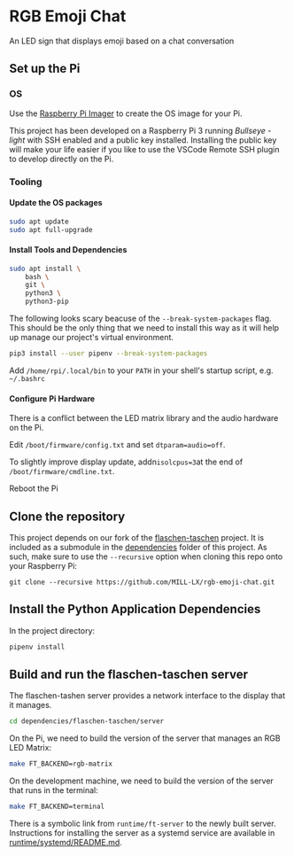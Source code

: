 # RGB Emoji Chat
An LED sign that displays emoji based on a chat conversation

## Set up the Pi

### OS

Use the [Raspberry Pi Imager](https://www.raspberrypi.com/software/) to create the OS image for your Pi.

This project has been developed on a Raspberry Pi 3 running *Bullseye - light* with SSH enabled and a public key installed. Installing the public key will make your life easier if you like to use the VSCode Remote SSH plugin to develop directly on the Pi.

### Tooling

#### Update the OS packages

```bash
sudo apt update
sudo apt full-upgrade
```

#### Install Tools and Dependencies

```bash
sudo apt install \
    bash \
    git \
    python3 \
    python3-pip
```

The following looks scary beacuse of the `--break-system-packages` flag. This should be the only thing that we need to install this way as it will help up manage our project's virtual environment.

```bash
pip3 install --user pipenv --break-system-packages
```

Add `/home/rpi/.local/bin` to your `PATH` in your shell's startup script, e.g. `~/.bashrc`

#### Configure Pi Hardware

There is a conflict between the LED matrix library and the audio hardware on the Pi.

Edit `/boot/firmware/config.txt` and set `dtparam=audio=off`.

To slightly improve display update, addn`isolcpus=3`at the end of `/boot/firmware/cmdline.txt`.

Reboot the Pi

## Clone the repository

This project depends on our fork of the [flaschen-taschen](https://github.com/MILL-LX/flaschen-taschen.git) project. It is included as a submodule in the [dependencies](dependencies) folder of this project. As such, make sure to use the `--recursive` option when cloning this repo onto your Raspberry Pi:

`git clone --recursive https://github.com/MILL-LX/rgb-emoji-chat.git`

## Install the Python Application Dependencies

In the project directory:

```bash
pipenv install
```

## Build and run the flaschen-taschen server

The flaschen-tashen server provides a network interface to the display that it manages. 
```bash
cd dependencies/flaschen-taschen/server
```

On the Pi, we need to build the version of the server that manages an RGB LED Matrix: 
```bash
make FT_BACKEND=rgb-matrix
```

On the development machine, we need to build the version of the server that runs in the terminal: 

```bash
make FT_BACKEND=terminal
``` 

There is a symbolic link from `runtime/ft-server` to the newly built server. Instructions for installing the server as a systemd service are available in [runtime/systemd/README.md](runtime/systemd/README.md).
